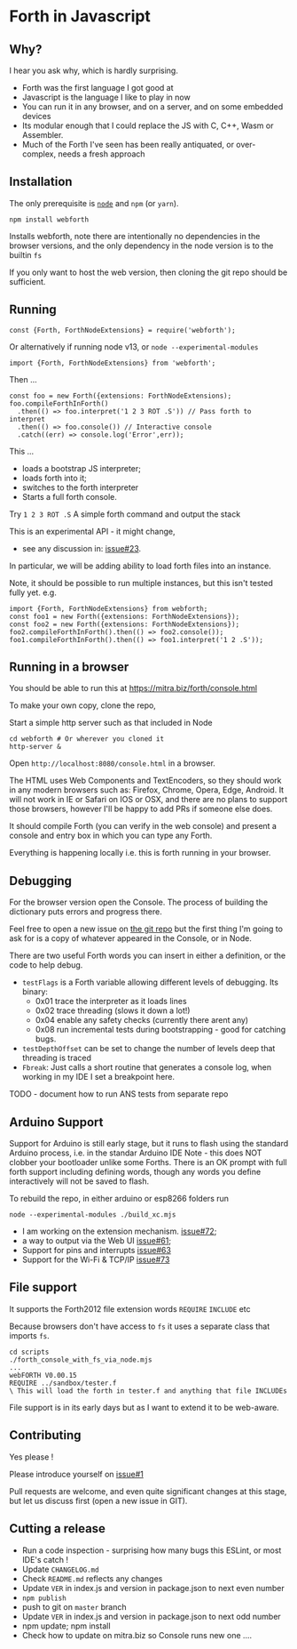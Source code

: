 # Forth in Javascript
## Why?
I hear you ask why, which is hardly surprising. 
* Forth was the first language I got good at
* Javascript is the language I like to play in now
* You can run it in any browser, and on a server, and on some embedded devices
* Its modular enough that I could replace the JS with C, C++, Wasm or Assembler.
* Much of the Forth I've seen has been really antiquated, or over-complex, needs a fresh approach

## Installation
The only prerequisite is [`node`](https://nodejs.org) and `npm` (or `yarn`). 

```
npm install webforth
```
Installs webforth, note there are intentionally no dependencies 
in the browser versions, and the only dependency in the node version is to
the builtin `fs`

If you only want to host the web version, then cloning the git repo should be sufficient.

## Running

```
const {Forth, ForthNodeExtensions} = require('webforth');
```
Or alternatively if running node v13, or `node --experimental-modules`
```
import {Forth, ForthNodeExtensions} from 'webforth';
```
Then ...
```
const foo = new Forth({extensions: ForthNodeExtensions);
foo.compileForthInForth()
  .then(() => foo.interpret('1 2 3 ROT .S')) // Pass forth to interpret
  .then(() => foo.console()) // Interactive console
  .catch((err) => console.log('Error',err));
```
This ... 

* loads a bootstrap JS interpreter; 
* loads forth into it; 
* switches to the forth interpreter
* Starts a full forth console.

Try `1 2 3 ROT .S` A simple forth command and output the stack

This is an experimental API - it might change, 
- see any discussion in: [issue#23](https://github.com/mitra42/webForth/issues/23).

In particular, we will be adding ability to load forth files into an instance.

Note, it should be possible to run multiple instances, but this isn't tested fully yet.
e.g. 
```
import {Forth, ForthNodeExtensions} from webforth;
const foo1 = new Forth({extensions: ForthNodeExtensions});
const foo2 = new Forth({extensions: ForthNodeExtensions});
foo2.compileForthInForth().then(() => foo2.console());
foo1.compileForthInForth().then(() => foo1.interpret('1 2 .S'));
```
## Running in a browser

You should be able to run this at https://mitra.biz/forth/console.html

To make your own copy, clone the repo,

Start a simple http server such as that included in Node
```
cd webforth # Or wherever you cloned it
http-server &
```
Open `http://localhost:8080/console.html` in a browser. 

The HTML uses Web Components and TextEncoders, so they should work in any modern browsers such as:
Firefox, Chrome, Opera, Edge, Android. 
It will not work in IE or Safari on IOS or OSX, and there are no plans to support those browsers, 
however I'll be happy to add PRs if someone else does.

It should compile Forth (you can verify in the web console) and present a console and entry box
in which you can type any Forth. 

Everything is happening locally i.e. this is forth running in your browser.

## Debugging

For the browser version open the Console. 
The process of building the dictionary puts errors and progress there. 

Feel free to open a new issue on [the git repo](https://github.com/mitra42/webforth/issues) 
but the first thing I'm going to ask for is a copy of whatever appeared in the Console,
or in Node.

There are two useful Forth words you can insert in either a definition, or the code to help debug.
* `testFlags` is a Forth variable allowing different levels of debugging. Its binary:
  * 0x01 trace the interpreter as it loads lines 
  * 0x02 trace threading (slows it down a lot!)
  * 0x04 enable any safety checks (currently there arent any)
  * 0x08 run incremental tests during bootstrapping - good for catching bugs.
* `testDepthOffset` can be set to change the number of levels deep that threading is traced
* `Fbreak`: Just calls a short routine that generates a console log, when working in my IDE 
    I set a breakpoint here. 
  
TODO - document how to run ANS tests from separate repo
  
## Arduino Support

Support for Arduino is still early stage, 
but it runs to flash using the standard Arduino process, i.e. in the standar Arduino IDE
Note - this does NOT clobber your bootloader unlike some Forths.
There is an OK prompt with full forth support including defining words, 
though any words you define interactively will not be saved to flash.

To rebuild the repo, in either arduino or esp8266 folders run
```
node --experimental-modules ./build_xc.mjs
```
* I am working on the extension mechanism. [issue#72](https://github.com/mitra42/webForth/issues/72);
* a way to output via the Web UI [issue#61](https://github.com/mitra42/webForth/issues/61);
* Support for pins and interrupts [issue#63](https://github.com/mitra42/webForth/issues/63)
* Support for the Wi-Fi & TCP/IP [issue#73](https://github.com/mitra42/webForth/issues/73)

## File support
It supports the Forth2012 file extension words `REQUIRE` `INCLUDE` etc

Because browsers don't have access to `fs` it uses a separate class
that imports `fs`.
```
cd scripts
./forth_console_with_fs_via_node.mjs
...
webFORTH V0.00.15
REQUIRE ../sandbox/tester.f
\ This will load the forth in tester.f and anything that file INCLUDEs
```
File support is in its early days but as I want to extend it to be web-aware.

## Contributing

Yes please ! 

Please introduce yourself on [issue#1](https://github.com/mitra42/webforth/issues/1)

Pull requests are welcome, and even quite significant changes at this stage, 
but let us discuss first (open a new issue in GIT). 

## Cutting a release 
* Run a code inspection - surprising how many bugs this ESLint, or most IDE's catch ! 
* Update `CHANGELOG.md`
* Check `README.md` reflects any changes
* Update `VER` in index.js and version in package.json to next even number
* `npm publish`
* push to git on `master` branch
* Update `VER` in index.js and version in package.json to next odd number
* npm update; npm install
* Check how to update on mitra.biz so Console runs new one ....
